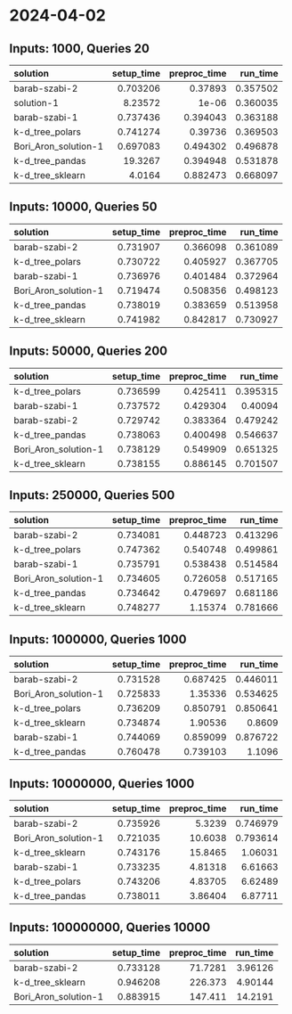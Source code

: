 # 2024-04-02

## Inputs: 1000, Queries 20

| solution             |   setup_time |   preproc_time |   run_time |
|:---------------------|-------------:|---------------:|-----------:|
| barab-szabi-2        |     0.703206 |       0.37893  |   0.357502 |
| solution-1           |     8.23572  |       1e-06    |   0.360035 |
| barab-szabi-1        |     0.737436 |       0.394043 |   0.363188 |
| k-d_tree_polars      |     0.741274 |       0.39736  |   0.369503 |
| Bori_Aron_solution-1 |     0.697083 |       0.494302 |   0.496878 |
| k-d_tree_pandas      |    19.3267   |       0.394948 |   0.531878 |
| k-d_tree_sklearn     |     4.0164   |       0.882473 |   0.668097 |

## Inputs: 10000, Queries 50

| solution             |   setup_time |   preproc_time |   run_time |
|:---------------------|-------------:|---------------:|-----------:|
| barab-szabi-2        |     0.731907 |       0.366098 |   0.361089 |
| k-d_tree_polars      |     0.730722 |       0.405927 |   0.367705 |
| barab-szabi-1        |     0.736976 |       0.401484 |   0.372964 |
| Bori_Aron_solution-1 |     0.719474 |       0.508356 |   0.498123 |
| k-d_tree_pandas      |     0.738019 |       0.383659 |   0.513958 |
| k-d_tree_sklearn     |     0.741982 |       0.842817 |   0.730927 |

## Inputs: 50000, Queries 200

| solution             |   setup_time |   preproc_time |   run_time |
|:---------------------|-------------:|---------------:|-----------:|
| k-d_tree_polars      |     0.736599 |       0.425411 |   0.395315 |
| barab-szabi-1        |     0.737572 |       0.429304 |   0.40094  |
| barab-szabi-2        |     0.729742 |       0.383364 |   0.479242 |
| k-d_tree_pandas      |     0.738063 |       0.400498 |   0.546637 |
| Bori_Aron_solution-1 |     0.738129 |       0.549909 |   0.651325 |
| k-d_tree_sklearn     |     0.738155 |       0.886145 |   0.701507 |

## Inputs: 250000, Queries 500

| solution             |   setup_time |   preproc_time |   run_time |
|:---------------------|-------------:|---------------:|-----------:|
| barab-szabi-2        |     0.734081 |       0.448723 |   0.413296 |
| k-d_tree_polars      |     0.747362 |       0.540748 |   0.499861 |
| barab-szabi-1        |     0.735791 |       0.538438 |   0.514584 |
| Bori_Aron_solution-1 |     0.734605 |       0.726058 |   0.517165 |
| k-d_tree_pandas      |     0.734642 |       0.479697 |   0.681186 |
| k-d_tree_sklearn     |     0.748277 |       1.15374  |   0.781666 |

## Inputs: 1000000, Queries 1000

| solution             |   setup_time |   preproc_time |   run_time |
|:---------------------|-------------:|---------------:|-----------:|
| barab-szabi-2        |     0.731528 |       0.687425 |   0.446011 |
| Bori_Aron_solution-1 |     0.725833 |       1.35336  |   0.534625 |
| k-d_tree_polars      |     0.736209 |       0.850791 |   0.850641 |
| k-d_tree_sklearn     |     0.734874 |       1.90536  |   0.8609   |
| barab-szabi-1        |     0.744069 |       0.859099 |   0.876722 |
| k-d_tree_pandas      |     0.760478 |       0.739103 |   1.1096   |

## Inputs: 10000000, Queries 1000

| solution             |   setup_time |   preproc_time |   run_time |
|:---------------------|-------------:|---------------:|-----------:|
| barab-szabi-2        |     0.735926 |        5.3239  |   0.746979 |
| Bori_Aron_solution-1 |     0.721035 |       10.6038  |   0.793614 |
| k-d_tree_sklearn     |     0.743176 |       15.8465  |   1.06031  |
| barab-szabi-1        |     0.733235 |        4.81318 |   6.61663  |
| k-d_tree_polars      |     0.743206 |        4.83705 |   6.62489  |
| k-d_tree_pandas      |     0.738011 |        3.86404 |   6.87711  |

## Inputs: 100000000, Queries 10000

| solution             |   setup_time |   preproc_time |   run_time |
|:---------------------|-------------:|---------------:|-----------:|
| barab-szabi-2        |     0.733128 |        71.7281 |    3.96126 |
| k-d_tree_sklearn     |     0.946208 |       226.373  |    4.90144 |
| Bori_Aron_solution-1 |     0.883915 |       147.411  |   14.2191  |